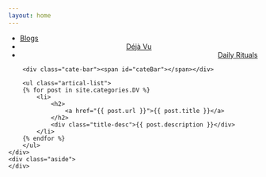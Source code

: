 ```yaml
---
layout: home
---
```


<div class="index-content DV">
    <div class="section">
        <ul class="artical-cate">
            <li><a href="/"><span>Blogs</span></a></li>
            <li class="on" style="text-align:center"><a href="/DV"><span>Déjà Vu</span></a></li>
            <li style="text-align:right"><a href="/DR"><span>Daily Rituals</span></a></li>
        </ul>

        <div class="cate-bar"><span id="cateBar"></span></div>

        <ul class="artical-list">
        {% for post in site.categories.DV %}
            <li>
                <h2>
                    <a href="{{ post.url }}">{{ post.title }}</a>
                </h2>
                <div class="title-desc">{{ post.description }}</div>
            </li>
        {% endfor %}
        </ul>
    </div>
    <div class="aside">
    </div>
</div>
